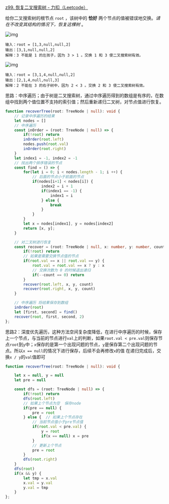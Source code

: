[z99. 恢复二叉搜索树 - 力扣（Leetcode）](https://leetcode.cn/problems/recover-binary-search-tree/description/)

给你二叉搜索树的根节点 `root` ，该树中的 **恰好** 两个节点的值被错误地交换。*请在不改变其结构的情况下，恢复这棵树* 。

![img](https://assets.leetcode.com/uploads/2020/10/28/recover1.jpg)

```
输入：root = [1,3,null,null,2]
输出：[3,1,null,null,2]
解释：3 不能是 1 的左孩子，因为 3 > 1 。交换 1 和 3 使二叉搜索树有效。
```

![img](https://assets.leetcode.com/uploads/2020/10/28/recover2.jpg)

```
输入：root = [3,1,4,null,null,2]
输出：[2,1,4,null,null,3]
解释：2 不能在 3 的右子树中，因为 2 < 3 。交换 2 和 3 使二叉搜索树有效。
```

思路：中序遍历；由于树是二叉搜索树，通过中序遍历得到的数组是有序的，在数组中找到两个值位置不支持的索引值；然后重新递归二叉树，对节点值进行恢复。

```typescript
function recoverTree(root: TreeNode | null): void {
    // 记录中序遍历的结果
    let nodes = []
    // 中序遍历
    const inOrder = (root: TreeNode | null) => {
        if(!root) return
        inOrder(root.left)
        nodes.push(root.val)
        inOrder(root.right)
    }
    let index1 = -1, index2 = -1
    // 找出两个排序错误的节点
    const find = () => {
        for(let i = 0; i < nodes.length - 1; i ++) {
            // 后面的节点小于前面的节点
            if(nodes[i+1] < nodes[i]) {
                index2 = i + 1
                if(index1 == -1) {
                    index1 = i
                } else {
                    break
                }
            }
        }
        let x = nodes[index1], y = nodes[index2]
        return [x, y];
    }

    // 对二叉树进行恢复
    const recover = (root: TreeNode | null, x: number, y: number, count: number) => {
        if(!root) return
        // 如果是需要交换节点值的节点
        if(root.val == x || root.val == y) {
            root.val = root.val == x ? y : x
            // 交换次数为 0 的时候退出递归
            if(--count == 0) return
        }
        recover(root.left, x, y, count)
        recover(root.right, x, y, count)
    }

    // 中序遍历 将结果保存到数组
    inOrder(root)
    let [first, second] = find()
    recover(root, first, second, 2)
};
```

思路2：深度优先遍历，这种方法空间复杂度降低，在进行中序遍历的时候，保存上一个节点，与当前的节点进行`val`上的判断，如果`root.val < pre.val`则保存节点`root`到`y`中；`x`保存的是第一个出现问题的节点，`y`是保存第二个出现问题的节点。所以`x == null`的情况下进行保存，后续不会再修改`x`的值
在递归完成后，交换`x / y`的`val`值即可

```typescript
function recoverTree(root: TreeNode | null): void {

    let x = null, y = null
    let pre = null

    const dfs = (root: TreeNode | null) => {
        if(!root) return
        dfs(root.left) 
        // 如果上个节点为空  保存node
        if(pre == null) {
            pre = root
        } else {  // 如果上个节点存在
            // 当前节点值小于pre节点值
            if(root.val < pre.val) {
                y = root
                if(x == null) x = pre
            }
            // 更新上个节点
            pre = root
        }
        dfs(root.right)
    }
    dfs(root)
    if(x && y) {
        let tmp = x.val
        x.val = y.val
        y.val = tmp
    }
};
```

